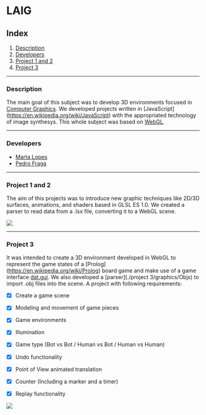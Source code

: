 # LAIG

## Index

1. [Description](#description)
2. [Developers](#developers)
3. [Project 1 and 2](#project-1-and-2)
4. [Project 3](#project-3)


***

### Description

The main goal of this subject was to develop 3D environments focused in [Computer Graphics](https://en.wikipedia.org/wiki/Computer_graphics).
We developed projects written in [JavaScript] (https://en.wikipedia.org/wiki/JavaScript) with the appropriated technology of image synthesys. This whole subject was based on [WebGL](https://en.wikipedia.org/wiki/WebGL).

***

### Developers

* [Marta Lopes](https://github.com/martalopes)
* [Pedro Fraga](https://github.com/pedrofraga) 

***

### Project 1 and 2

The aim of this projects was to introduce new graphic techniques like 2D/3D surfaces, animations, and shaders based in GLSL ES 1.0. We created a parser to read data from a .lsx file, converting it to a WebGL scene.

![](https://raw.githubusercontent.com/martapips/LAIG/master/project%201%262/img/proj1%262.gif?token=AHlCcVCJM3Sg5HAqLY-AonegZUwN9kk2ks5Wk9KlwA%3D%3D)

***

### Project 3

It was intended to create a 3D environment developed in WebGL to represent the game states of a [Prolog] (https://en.wikipedia.org/wiki/Prolog) board game and make use of a game interface [dat.gui](https://code.google.com/p/dat-gui/). We also developed a [parser](./project 3/graphics/Objs) to import .obj files into the scene. A project with following requirements:

- [x] Create a game scene
- [x] Modeling and movement of game pieces
- [x] Game environments
- [X] Illumination
- [x] Game type (Bot vs Bot / Human vs Bot / Human vs Human) 
- [x] Undo functionality
- [x] Point of View animated translation
- [X] Counter (Including a marker and a timer)
- [X] Replay functionality


![](https://raw.githubusercontent.com/martapips/LAIG/master/project%203/img/proj3.gif?token=AHlCcSjCYN_mAi1tUI9zlKWcnxICdcTkks5Wk9WpwA%3D%3D)
